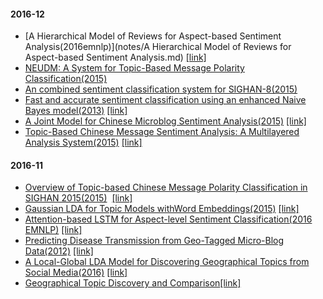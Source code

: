 #### 2016-12

- [A Hierarchical Model of Reviews for Aspect-based Sentiment Analysis(2016emnlp)](notes/A Hierarchical Model of Reviews for Aspect-based Sentiment Analysis.md) [[link]](https://arxiv.org/pdf/1609.02745.pdf)
- [NEUDM: A System for Topic-Based Message Polarity Classification(2015)](notes/NEUDM:-A-System-for-Topic-Based-Message-Polarity-Classification.md)
- [An combined sentiment classification system for SIGHAN-8(2015)](notes/An-combined-sentiment-classification-system-for-SIGHAN-8.md)
- [Fast and accurate sentiment classification using an enhanced Naive Bayes model(2013)](notes/Fast-and-accurate-sentiment-classification-using-an-enhanced-Naive-Bayes-model.md) [[link]](https://arxiv.org/ftp/arxiv/papers/1305/1305.6143.pdf)
- [A Joint Model for Chinese Microblog Sentiment Analysis(2015)](notes/A-Joint-Model-for-Chinese-Microblog-Sentiment-Analysis.md)  [[link]](http://www.anthology.aclweb.org/W/W15/W15-3111.pdf)
- [Topic-Based Chinese Message Sentiment Analysis: A Multilayered Analysis System(2015)](notes/Topic-Based-Chinese-Message-Sentiment-Analysis:-A-Multilayered-Analysis-System.md)  [[link]](http://www.anthology.aclweb.org/W/W15/W15-3122.pdf)


#### 2016-11 
- [Overview of Topic-based Chinese Message Polarity Classification in SIGHAN 2015(2015)](notes/Overview-of-Topic-based-Chinese-Message-Polarity-Classification-in-SIGHAN-2015.md)  [[link]](http://aclweb.org/anthology/W/W15/W15-3110.pdf)
- [Gaussian LDA for Topic Models withWord Embeddings(2015)](notes/Gaussian-LDA-for-Topic-Models-withWord-Embeddings.md)  [[link]](http://www.aclweb.org/old_anthology/P/P15/P15-1077.pdf)
- [Attention-based LSTM for Aspect-level Sentiment Classification(2016 EMNLP)](notes/Attention-based-LSTM-for-Aspect-level-Sentiment-Classification.md)  [[link]](http://www.aclweb.org/anthology/D/D16/D16-1058.pdf)
- [Predicting Disease Transmission from Geo-Tagged Micro-Blog Data(2012)](notes/predicting-disease-transmission.md)  [[link]](http://cs.rochester.edu/u/kautz/papers/Sadilek-Kautz-Silenzio_Predicting-Disease-Transmission-from-Geo-Tagged-Micro-Blog-Data_AAAI-2012.pdf)
- [A Local-Global LDA Model for Discovering Geographical Topics from Social Media(2016)](notes/local-global-LDA-model.md)  [[link]](http://arxiv.org/pdf/1607.05806.pdf)
- [Geographical Topic Discovery and Comparison](notes/Geographical-Topic-Discovery-and-Comparison.md)[[link]](http://citeseerx.ist.psu.edu/viewdoc/download;jsessionid=DC434828DCC96B07DAAD521F3AB33679?doi=10.1.1.205.8539&rep=rep1&type=pdf)
